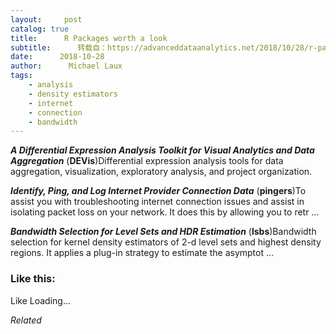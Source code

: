 ```yaml
---
layout:     post
catalog: true
title:      R Packages worth a look
subtitle:      转载自：https://advanceddataanalytics.net/2018/10/28/r-packages-worth-a-look-1317/
date:      2018-10-28
author:      Michael Laux
tags:
    - analysis
    - density estimators
    - internet
    - connection
    - bandwidth
---
```


***A Differential Expression Analysis Toolkit for Visual Analytics and Data Aggregation*** (**DEVis**)Differential expression analysis tools for data aggregation, visualization, exploratory analysis, and project organization.

***Identify, Ping, and Log Internet Provider Connection Data*** (**pingers**)To assist you with troubleshooting internet connection issues and assist in isolating packet loss on your network. It does this by allowing you to retr …

***Bandwidth Selection for Level Sets and HDR Estimation*** (**lsbs**)Bandwidth selection for kernel density estimators of 2-d level sets and highest density regions. It applies a plug-in strategy to estimate the asymptot …





### Like this:

Like Loading...


*Related*

